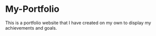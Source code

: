 # My-Portfolio
This is a portfolio website that I have created on my own to display my achievements and goals.
